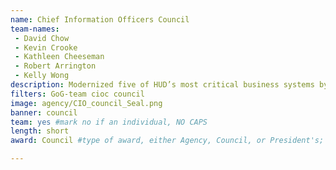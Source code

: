 ```yaml
---
name: Chief Information Officers Council
team-names: 
 - David Chow
 - Kevin Crooke
 - Kathleen Cheeseman
 - Robert Arrington
 - Kelly Wong
description: Modernized five of HUD’s most critical business systems by migrating them to a cloud-based application suite. Their work enabled functional and technical enhancements to be completed quicker at a lower cost, saving taxpayers $8 million.
filters: GoG-team cioc council
image: agency/CIO_council_Seal.png
banner: council
team: yes #mark no if an individual, NO CAPS 
length: short
award: Council #type of award, either Agency, Council, or President's; this is case sensitive so make sure to match the options listed exactly. This section generates the format of the card

---
```


